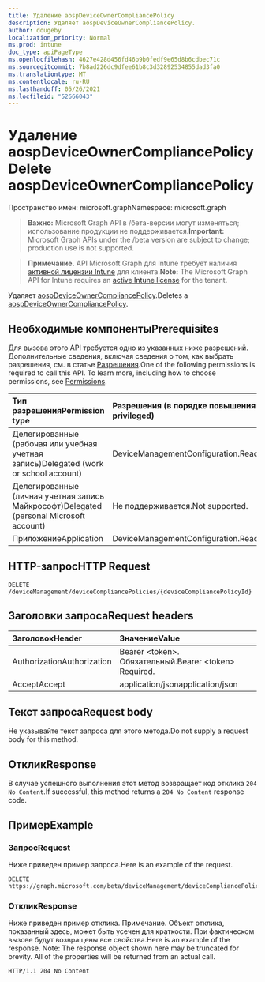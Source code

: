 ```yaml
---
title: Удаление aospDeviceOwnerCompliancePolicy
description: Удаляет aospDeviceOwnerCompliancePolicy.
author: dougeby
localization_priority: Normal
ms.prod: intune
doc_type: apiPageType
ms.openlocfilehash: 4627e428d456fd46b9b0fedf9e65d8b6cdbec71c
ms.sourcegitcommit: 7b8ad226dc9dfee61b8c3d32892534855dad3fa0
ms.translationtype: MT
ms.contentlocale: ru-RU
ms.lasthandoff: 05/26/2021
ms.locfileid: "52666043"
---
```

# <a name="delete-aospdeviceownercompliancepolicy"></a><span data-ttu-id="49624-103">Удаление aospDeviceOwnerCompliancePolicy</span><span class="sxs-lookup"><span data-stu-id="49624-103">Delete aospDeviceOwnerCompliancePolicy</span></span>

<span data-ttu-id="49624-104">Пространство имен: microsoft.graph</span><span class="sxs-lookup"><span data-stu-id="49624-104">Namespace: microsoft.graph</span></span>

> <span data-ttu-id="49624-105">**Важно:** Microsoft Graph API в /бета-версии могут изменяться; использование продукции не поддерживается.</span><span class="sxs-lookup"><span data-stu-id="49624-105">**Important:** Microsoft Graph APIs under the /beta version are subject to change; production use is not supported.</span></span>

> <span data-ttu-id="49624-106">**Примечание.** API Microsoft Graph для Intune требует наличия [активной лицензии Intune](https://go.microsoft.com/fwlink/?linkid=839381) для клиента.</span><span class="sxs-lookup"><span data-stu-id="49624-106">**Note:** The Microsoft Graph API for Intune requires an [active Intune license](https://go.microsoft.com/fwlink/?linkid=839381) for the tenant.</span></span>

<span data-ttu-id="49624-107">Удаляет [aospDeviceOwnerCompliancePolicy](../resources/intune-deviceconfig-aospdeviceownercompliancepolicy.md).</span><span class="sxs-lookup"><span data-stu-id="49624-107">Deletes a [aospDeviceOwnerCompliancePolicy](../resources/intune-deviceconfig-aospdeviceownercompliancepolicy.md).</span></span>

## <a name="prerequisites"></a><span data-ttu-id="49624-108">Необходимые компоненты</span><span class="sxs-lookup"><span data-stu-id="49624-108">Prerequisites</span></span>
<span data-ttu-id="49624-p101">Для вызова этого API требуется одно из указанных ниже разрешений. Дополнительные сведения, включая сведения о том, как выбрать разрешения, см. в статье [Разрешения](/graph/permissions-reference).</span><span class="sxs-lookup"><span data-stu-id="49624-p101">One of the following permissions is required to call this API. To learn more, including how to choose permissions, see [Permissions](/graph/permissions-reference).</span></span>

|<span data-ttu-id="49624-111">Тип разрешения</span><span class="sxs-lookup"><span data-stu-id="49624-111">Permission type</span></span>|<span data-ttu-id="49624-112">Разрешения (в порядке повышения привилегий)</span><span class="sxs-lookup"><span data-stu-id="49624-112">Permissions (from least to most privileged)</span></span>|
|:---|:---|
|<span data-ttu-id="49624-113">Делегированные (рабочая или учебная учетная запись)</span><span class="sxs-lookup"><span data-stu-id="49624-113">Delegated (work or school account)</span></span>|<span data-ttu-id="49624-114">DeviceManagementConfiguration.ReadWrite.All</span><span class="sxs-lookup"><span data-stu-id="49624-114">DeviceManagementConfiguration.ReadWrite.All</span></span>|
|<span data-ttu-id="49624-115">Делегированные (личная учетная запись Майкрософт)</span><span class="sxs-lookup"><span data-stu-id="49624-115">Delegated (personal Microsoft account)</span></span>|<span data-ttu-id="49624-116">Не поддерживается.</span><span class="sxs-lookup"><span data-stu-id="49624-116">Not supported.</span></span>|
|<span data-ttu-id="49624-117">Приложение</span><span class="sxs-lookup"><span data-stu-id="49624-117">Application</span></span>|<span data-ttu-id="49624-118">DeviceManagementConfiguration.ReadWrite.All</span><span class="sxs-lookup"><span data-stu-id="49624-118">DeviceManagementConfiguration.ReadWrite.All</span></span>|

## <a name="http-request"></a><span data-ttu-id="49624-119">HTTP-запрос</span><span class="sxs-lookup"><span data-stu-id="49624-119">HTTP Request</span></span>
<!-- {
  "blockType": "ignored"
}
-->
``` http
DELETE /deviceManagement/deviceCompliancePolicies/{deviceCompliancePolicyId}
```

## <a name="request-headers"></a><span data-ttu-id="49624-120">Заголовки запроса</span><span class="sxs-lookup"><span data-stu-id="49624-120">Request headers</span></span>
|<span data-ttu-id="49624-121">Заголовок</span><span class="sxs-lookup"><span data-stu-id="49624-121">Header</span></span>|<span data-ttu-id="49624-122">Значение</span><span class="sxs-lookup"><span data-stu-id="49624-122">Value</span></span>|
|:---|:---|
|<span data-ttu-id="49624-123">Authorization</span><span class="sxs-lookup"><span data-stu-id="49624-123">Authorization</span></span>|<span data-ttu-id="49624-124">Bearer &lt;token&gt;. Обязательный.</span><span class="sxs-lookup"><span data-stu-id="49624-124">Bearer &lt;token&gt; Required.</span></span>|
|<span data-ttu-id="49624-125">Accept</span><span class="sxs-lookup"><span data-stu-id="49624-125">Accept</span></span>|<span data-ttu-id="49624-126">application/json</span><span class="sxs-lookup"><span data-stu-id="49624-126">application/json</span></span>|

## <a name="request-body"></a><span data-ttu-id="49624-127">Текст запроса</span><span class="sxs-lookup"><span data-stu-id="49624-127">Request body</span></span>
<span data-ttu-id="49624-128">Не указывайте текст запроса для этого метода.</span><span class="sxs-lookup"><span data-stu-id="49624-128">Do not supply a request body for this method.</span></span>

## <a name="response"></a><span data-ttu-id="49624-129">Отклик</span><span class="sxs-lookup"><span data-stu-id="49624-129">Response</span></span>
<span data-ttu-id="49624-130">В случае успешного выполнения этот метод возвращает код отклика `204 No Content`.</span><span class="sxs-lookup"><span data-stu-id="49624-130">If successful, this method returns a `204 No Content` response code.</span></span>

## <a name="example"></a><span data-ttu-id="49624-131">Пример</span><span class="sxs-lookup"><span data-stu-id="49624-131">Example</span></span>

### <a name="request"></a><span data-ttu-id="49624-132">Запрос</span><span class="sxs-lookup"><span data-stu-id="49624-132">Request</span></span>
<span data-ttu-id="49624-133">Ниже приведен пример запроса.</span><span class="sxs-lookup"><span data-stu-id="49624-133">Here is an example of the request.</span></span>
``` http
DELETE https://graph.microsoft.com/beta/deviceManagement/deviceCompliancePolicies/{deviceCompliancePolicyId}
```

### <a name="response"></a><span data-ttu-id="49624-134">Отклик</span><span class="sxs-lookup"><span data-stu-id="49624-134">Response</span></span>
<span data-ttu-id="49624-p102">Ниже приведен пример отклика. Примечание. Объект отклика, показанный здесь, может быть усечен для краткости. При фактическом вызове будут возвращены все свойства.</span><span class="sxs-lookup"><span data-stu-id="49624-p102">Here is an example of the response. Note: The response object shown here may be truncated for brevity. All of the properties will be returned from an actual call.</span></span>
``` http
HTTP/1.1 204 No Content
```




